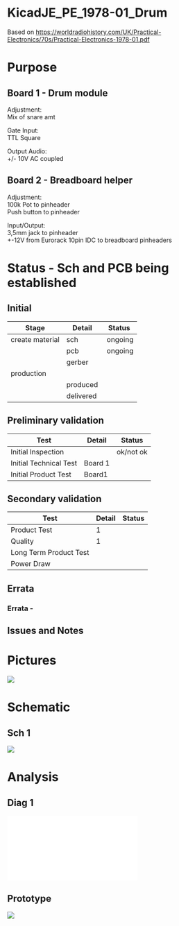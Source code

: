 # KicadJE_PE_1978-01_Drum
Based on https://worldradiohistory.com/UK/Practical-Electronics/70s/Practical-Electronics-1978-01.pdf

# Purpose

## Board 1 - Drum module
Adjustment:  
Mix of snare amt

Gate Input:  
TTL Square

Output Audio:  
+/- 10V AC coupled

## Board 2 - Breadboard helper
Adjustment:  
100k Pot to pinheader  
Push button to pinheader

Input/Output:  
3,5mm jack to pinheader  
+-12V from Eurorack 10pin IDC to breadboard pinheaders

# Status - Sch and PCB being established
## Initial 
| Stage  | Detail | Status |
| ------------- | ------------- | ------------- |
| create material  | sch | ongoing |
| | pcb | ongoing |
| | gerber |  |
| production  |   |  |
|  | produced |  |
|  | delivered |  |
## Preliminary validation
| Test  | Detail | Status |
| ------------- | ------------- | ------------- |
| Initial Inspection | | ok/not ok |
| Initial Technical Test | Board 1 |  |
| Initial Product Test | Board1 |  |

## Secondary validation
| Test  | Detail | Status |
| ------------- | ------------- |------------- |
| Product Test | 1 | |
| Quality | 1 | |
| Long Term Product Test |  |  |
| Power Draw |  | 

## Errata
### Errata - 

## Issues and Notes
### 

# Pictures
![](KicadJE_.png)

# Schematic
## Sch 1
![](KicadJE_.png)

# Analysis
## Diag 1
![](.pdf)

## Prototype
![](.jpg)
